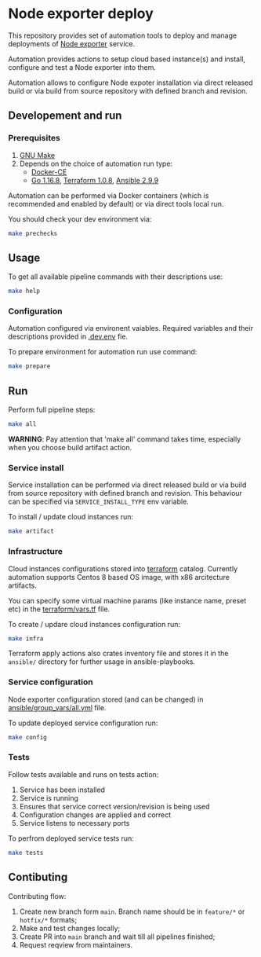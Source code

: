 # Node exporter deploy

This repository provides set of automation tools to deploy and manage deployments of [Node exporter](https://github.com/prometheus/node_exporter) service.

Automation provides actions to setup cloud based instance(s) and install, configure and test a Node exporter into them.

Automation allows to configure Node expoter installation via direct released build or via build from source repository with defined branch and revision.

## Developement and run

### Prerequisites

1. [GNU Make](https://www.gnu.org/software/make/)
2. Depends on the choice of automation run type:
    - [Docker-CE](https://www.docker.com/get-started)
    - [Go 1.16.8](https://golang.org/dl/), [Terraform 1.0.8](https://www.terraform.io), [Ansible 2.9.9](https://www.ansible.com)

Automation can be performed via Docker containers (which is recommended and enabled by default) or via direct tools local run.

You should check your dev environment via:
```bash
make prechecks
```

## Usage

To get all available pipeline commands with their descriptions use:
```bash
make help
```

### Configuration
Automation configured via environent vaiables. Required variables and their descriptions provided in [.dev.env](.dev.env) fie.

To prepare environment for automation run use command:
```bash
make prepare
```

## Run

Perform full pipeline steps:
```bash
make all
```
**WARNING**: Pay attention that 'make all' command takes time, especially when you choose build artifact action.

### Service install

Service installation can be performed via direct released build or via build from source repository with defined branch and revision. This behaviour can be specified via `SERVICE_INSTALL_TYPE` env variable.

To install / update cloud instances run:
```bash
make artifact
```

### Infrastructure

Cloud instances configurations stored into [terraform](terraform/) catalog. Currently automation supports Centos 8 based OS image, with x86 arcitecture artifacts.

You can specify some virtual machine params (like instance name, preset etc) in the [terraform/vars.tf](terraform/vars.tf) file.

To create / updare cloud instances configuration run:

```bash
make infra
```

Terraform apply actions also crates inventory file and stores it in the `ansible/` directory for further usage in ansible-playbooks.

### Service configuration

Node exporter configuration stored (and can be changed) in [ansible/group_vars/all.yml](ansible/group_vars/all.yml) file.

To update deployed service configuration run:

```bash
make config
```

### Tests

Follow tests available and runs on tests action:
1. Service has been installed
2. Service is running
3. Ensures that service correct version/revision is being used
4. Configuration changes are applied and correct
5. Service listens to necessary ports

To perfrom deployed service tests run:
```bash
make tests
```

## Contibuting

Contributing flow:

1. Create new branch form `main`. Branch name should be in `feature/*` or `hotfix/*` formats;
2. Make and test changes locally;
3. Create PR into `main` branch and wait till all pipelines finished;
4. Request reqview from maintainers.
